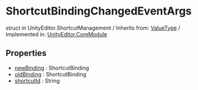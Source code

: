 # ShortcutBindingChangedEventArgs
struct in UnityEditor.ShortcutManagement
 / Inherits from: <a href="https://docs.unity3d.com/6000.0/Documentation/ScriptReference/ValueType.html" target="_blank">ValueType</a> / Implemented in: <a href="https://docs.unity3d.com/6000.0/Documentation/ScriptReference/UnityEditor.CoreModule.html" target="_blank">UnityEditor.CoreModule</a>
## Properties
- <a href="https://docs.unity3d.com/6000.0/Documentation/ScriptReference/ShortcutBindingChangedEventArgs-newBinding.html" target="_blank">newBinding</a> : ShortcutBinding
- <a href="https://docs.unity3d.com/6000.0/Documentation/ScriptReference/ShortcutBindingChangedEventArgs-oldBinding.html" target="_blank">oldBinding</a> : ShortcutBinding
- <a href="https://docs.unity3d.com/6000.0/Documentation/ScriptReference/ShortcutBindingChangedEventArgs-shortcutId.html" target="_blank">shortcutId</a> : String
